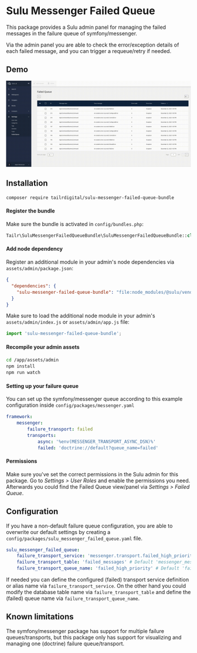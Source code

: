 # Sulu Messenger Failed Queue

This package provides a Sulu admin panel for managing the failed messages in the failure queue of symfony/messenger. 

Via the admin panel you are able to check the error/exception details of each failed message, and you can trigger a requeue/retry if needed. 

## Demo
![Sulu Messenger Failed Queue In Action](/doc/images/sulu-messenger-failed-queue.gif)

## Installation

```sh
composer require tailrdigital/sulu-messenger-failed-queue-bundle
```

#### Register the bundle
Make sure the bundle is activated in `config/bundles.php`:

```php
Tailr\SuluMessengerFailedQueueBundle\SuluMessengerFailedQueueBundle::class => ['all' => true]
```

#### Add node dependency

Register an additional module in your admin's node dependencies via `assets/admin/package.json`: 

```json
{
  "dependencies": {
    "sulu-messenger-failed-queue-bundle": "file:node_modules/@sulu/vendor/tailr/sulu-messenger-failed-queue-bundle/assets/admin"
  }  
}
```

Make sure to load the additional node module in your admin's `assets/admin/index.js` or `assets/admin/app.js` file:

```js
import 'sulu-messenger-failed-queue-bundle';
```

#### Recompile your admin assets

```sh
cd /app/assets/admin
npm install
npm run watch
```

#### Setting up your failure queue

You can set up the symfony/messenger queue according to this example configuration inside `config/packages/messenger.yaml`

```yaml
framework:
    messenger:
        failure_transport: failed
        transports:
            async: '%env(MESSENGER_TRANSPORT_ASYNC_DSN)%'
            failed: 'doctrine://default?queue_name=failed'
```

#### Permissions
Make sure you've set the correct permissions in the Sulu admin for this package. Go to _Settings > User Roles_ and enable the permissions you need. Afterwards you could find the Failed Queue view/panel via _Settings > Failed Queue_. 

## Configuration

If you have a non-default failure queue configuration, you are able to overwrite our default settings by creating a `config/packages/sulu_messenger_failed_queue.yaml` file.

```yaml
sulu_messenger_failed_queue:
    failure_transport_service: 'messenger.transport.failed_high_priority' # Default 'messenger.transport.failed'
    failure_transport_table: 'failed_messages' # Default 'messenger_messages'
    failure_transport_queue_name: 'failed_high_priority' # Default 'failed'
```

If needed you can define the configured (failed) transport service definition or alias name via `failure_transport_service`. 
On the other hand you could modify the database table name via `failure_transport_table` and define the (failed) queue name via `failure_transport_queue_name`. 

## Known limitations

The symfony/messenger package has support for multiple failure queues/transports, but this package only has support for visualizing and managing one (doctrine) failure queue/transport.

